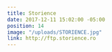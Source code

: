 ```yaml
---
title: Storience
date: 2017-12-11 15:02:00 -05:00
position: 14
image: "/uploads/STORIENCE.jpg"
link: http://ftp.storience.ro
---
```


